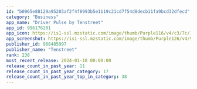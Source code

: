 ```yaml
---
id: "b0965e88129a95203af2f4f8993b5e1b19c21cd7f54d8decb11fa9bcd32dfecd"
category: "Business"
app_name: "Driver Pulse by Tenstreet"
app_id: 996176201
app_icon: https://is1-ssl.mzstatic.com/image/thumb/Purple116/v4/c3/7c/18/c37c18c9-c408-5025-795f-89ee51ab192b/AppIcon-0-0-1x_U007emarketing-0-7-0-85-220.png/1024x1024bb.png
app_screenshot: https://is1-ssl.mzstatic.com/image/thumb/Purple126/v4/99/99/b6/9999b69c-8852-f206-c23c-5eb19dc02295/d12b3c2d-7abc-492a-a8e8-6e388ad1f90c_t.com_includes_login_html.php_uri_b_U003dpulse_100_U0026login_method_U003dpulse_app_last_ssn_dob_U0026hide_intro_U003dyes_U0028iPhone_12_Pro_U0029.png/1284x2778bb.png
publisher_id: 968485997
publisher_name: "Tenstreet"
rank: 238
most_recent_release: 2024-01-18 00:00:00
release_count_in_past_year: 11
release_count_in_past_year_category: 17
release_count_in_past_year_top_in_category: 38
---
```


